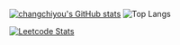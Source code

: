 [![changchiyou's GitHub stats](https://github-readme-stats.vercel.app/api?username=changchiyou&show_icons=true&theme=radical&disable_animations=true)](https://github.com/anuraghazra/github-readme-stats) ![Top Langs](https://github-readme-stats.vercel.app/api/top-langs/?username=changchiyou&layout=compact&hide=jupyter%20notebook&disable_animations=true)

[![Leetcode Stats](https://leetcard.jacoblin.cool/changchiyou?ext=heatmap&animation=false)](https://leetcode.com/changchiyou)
